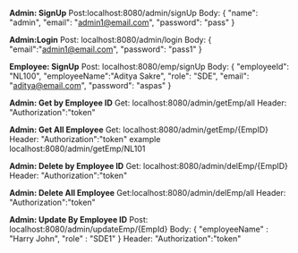 **Admin: SignUp**
Post:localhost:8080/admin/signUp
Body: 
{
    "name": "admin",
    "email": "admin1@email.com",
    "password": "pass"
}


**Admin:Login**
Post: localhost:8080/admin/login
Body:
{
    "email":"admin1@email.com",
    "password": "pass1"
}


**Employee: SignUp**
Post: localhost:8080/emp/signUp
Body:
{
    "employeeId": "NL100",
    "employeeName":"Aditya Sakre",
    "role": "SDE",
    "email": "aditya@email.com",
    "password": "aspas"
}



**Admin: Get by Employee ID**
Get: localhost:8080/admin/getEmp/all
Header: "Authorization":"token"

**Admin: Get All Employee**
Get: localhost:8080/admin/getEmp/{EmpID}
Header: "Authorization":"token"
example 
localhost:8080/admin/getEmp/NL101

**Admin: Delete by Employee ID**
Get: localhost:8080/admin/delEmp/{EmpID}
Header: "Authorization":"token"


**Admin: Delete All Employee**
Get:localhost:8080/admin/delEmp/all
Header: "Authorization":"token"


**Admin: Update By Employee ID**
Post: localhost:8080/admin/updateEmp/{EmpId}
Body: 
{
    "employeeName" : "Harry John",
    "role" : "SDE1"
}
Header: "Authorization":"token"

